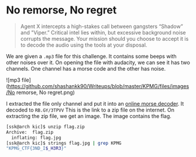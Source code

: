 # No remorse, No regret

> Agent X intercepts a high-stakes call between gangsters “Shadow” and "Viper.” Critical intel lies within, but excessive background noise corrupts the message. Your mission should you choose to accept it is to decode the audio using the tools at your disposal.  

We are given a `.mp3` file for this challenge. It contains some beeps with other noises over it. On opening the file with audacity, we can see it has two channels. One channel has a morse code and the other has noise.

![mp3 file](https://github.com/shashankk90/Writeups/blob/master/KPMG/files/images/No remorse, No regret.png)

I extracted the file only channel and put it into an [online morse decoder](https://morsecode.world/international/decoder/audio-decoder-adaptive.html). It decoded to `RB.GY/3TPVV`
This is the link to a zip file on the internet. On extracting the zip file, we get an image. The image contains the flag.

```sh
[ssk@arch kic]$ unzip flag.zip 
Archive:  flag.zip
  inflating: flag.jpg                
[ssk@arch kic]$ strings flag.jpg | grep KPMG
"KPMG_CTF{3ND_I$_H3R3}" 
```